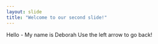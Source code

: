 ```yaml
---
layout: slide
title: "Welcome to our second slide!"
---
```

Hello - My name is Deborah
Use the left arrow to go back!